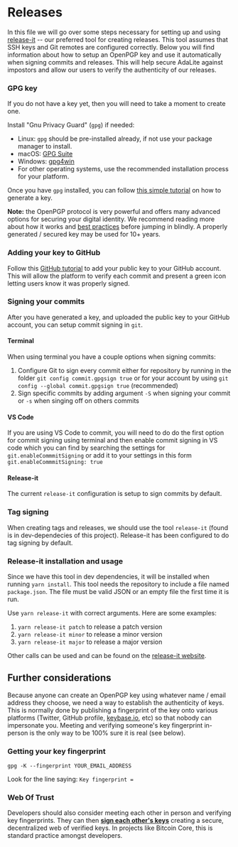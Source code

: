 # Releases

In this file we will go over some steps necessary for setting up and using [release-it](https://webpro.github.io/release-it/) -- our preferred tool for creating releases. This tool assumes that SSH keys and Git remotes are configured correctly. Below you will find information about how to setup an OpenPGP key and use it automatically when signing commits and releases.  This will help secure AdaLite against impostors and allow our users to verify the authenticity of our releases.

### GPG key

If you do not have a key yet, then you will need to take a moment to create one.

Install "Gnu Privacy Guard" (`gpg`) if needed:

* Linux: `gpg` should be pre-installed already, if not use your package manager to install.
* macOS: [GPG Suite](https://gpgtools.org/)
* Windows: [gpg4win](http://gpg4win.org/)
* For other operating systems, use the recommended installation process for your platform.

Once you have `gpg` installed, you can follow [this simple tutorial](https://help.github.com/articles/generating-a-new-gpg-key/) on how to generate a key.

**Note:** the OpenPGP protocol is very powerful and offers many advanced options for securing your digital identity.  We recommend reading more about how it works and [best practices](https://riseup.net/en/gpg-best-practices) before jumping in blindly.  A properly generated / secured key may be used for 10+ years.

### Adding your key to GitHub

Follow this [GitHub tutorial](https://help.github.com/articles/managing-commit-signature-verification/) to add your public key to your GitHub account.  This will allow the platform to verify each commit and present a green icon letting users know it was properly signed.

### Signing your commits

After you have generated a key, and uploaded the public key to your GitHub account, you can setup commit signing in `git`.

#### Terminal

When using terminal you have a couple options when signing commits:

1.  Configure Git to sign every commit either for repository by running in the folder `git config commit.gpgsign true` or for your account by using `git config --global commit.gpgsign true` (recommended)
2.  Sign specific commits by adding argument `-S` when signing your commit or `-s` when singing off on others commits

#### VS Code

If you are using VS Code to commit, you will need to do do the first option for commit signing using terminal and then enable commit signing in VS code which you can find by searching the settings for `git.enableCommmitSigning` or add it to your settings in this form `git.enableCommmitSigning: true`

#### Release-it

The current `release-it` configuration is setup to sign commits by default.

### Tag signing

When creating tags and releases, we should use the tool `release-it` (found is in dev-dependecies of this project). Release-it has been configured to do tag signing by default.

### Release-it installation and usage

Since we have this tool in dev dependencies, it will be installed when running `yarn install`. This tool needs the repository to include a file named `package.json`.  The file must be valid JSON or an empty file the first time it is run.

Use `yarn release-it` with correct arguments. Here are some examples:

1.  `yarn release-it patch` to release a patch version
2.  `yarn release-it minor` to release a minor version
3.  `yarn release-it major` to release a major version

Other calls can be used and can be found on the [release-it website](https://webpro.github.io/release-it/).


## Further considerations

Because anyone can create an OpenPGP key using whatever name / email address they choose, we need a way to establish the authenticity of keys.  This is normally done by publishing a fingerprint of the key onto various platforms (Twitter, GitHub profile, [keybase.io](keybase.io), etc) so that nobody can impersonate you.  Meeting and verifying someone's key fingerprint in-person is the only way to be 100% sure it is real (see below).

### Getting your key fingerprint

`gpg -K --fingerprint YOUR_EMAIL_ADDRESS`

Look for the line saying: `Key fingerprint = `

### Web Of Trust

Developers should also consider meeting each other in person and verifying key fingerprints.  They can then **[sign each other's keys](https://www.phildev.net/pgp/gpgsigning.html)** creating a secure, decentralized web of verified keys.  In projects like Bitcoin Core, this is standard practice amongst developers.
